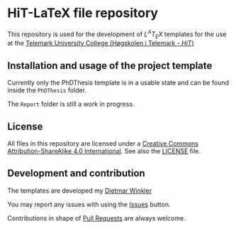 # HiT-LaTeX file repository
This repository is used for the development of *L<sup>A</sup>T<sub>E</sub>X* templates for the use at the [Telemark University College (Høgskolen i Telemark - *HiT*)](http://www.hit.no)

## Installation and usage of the project template
Currently only the PhDThesis template is in a usable state and can be found
inside the `PhDThesis` folder.

The `Report` folder is still a work in progress.

## License
All files in this repository are licensed under a [Creative Commons Attribution-ShareAlike 4.0 International](http://creativecommons.org/licenses/by-sa/4.0/). See also the  [LICENSE](LICENSE) file.

## Development and contribution
The templates are developed my [Dietmar Winkler](http://www.hit.no/eng/ansatte/vis/dietmar.winkler)

You may report any issues with using the [Issues](../../issues) button.

Contributions in shape of [Pull Requests](../../pulls) are always welcome.
